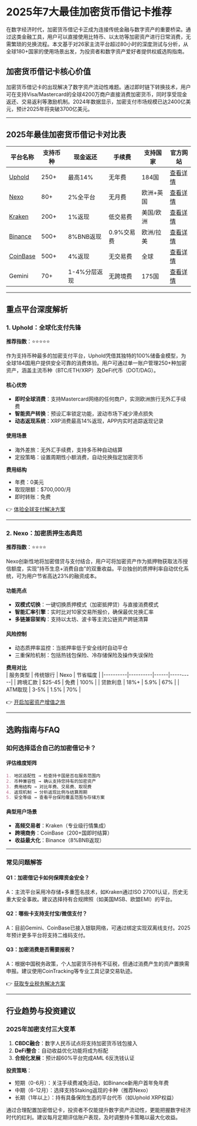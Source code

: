 # 2025年7大最佳加密货币借记卡推荐  

在数字经济时代，加密货币借记卡正成为连接传统金融与数字资产的重要桥梁。通过这类金融工具，用户可以直接使用比特币、以太坊等加密资产进行日常消费，无需繁琐的兑换流程。本文基于对26家主流平台超过80小时的深度测试与分析，从全球180+国家的使用场景出发，为投资者和数字资产爱好者提供权威选购指南。  

## 加密货币借记卡核心价值  

加密货币借记卡的出现解决了数字资产流动性难题。通过即时链下转换技术，用户可在支持Visa/Mastercard的全球4200万商户直接消费加密货币，同时享受现金返还、交易返利等激励机制。2024年数据显示，加密支付市场规模已达2400亿美元，预计2025年将突破3700亿美元。  

---

## 2025年最佳加密货币借记卡对比表  

| 平台名称 | 支持币种 | 现金返还 | 手续费 | 支持国家 | 官方网站 |
|---------|----------|----------|--------|----------|----------|
| [Uphold](https://bit.ly/okx_welcome) | 250+ | 最高14% | 无年费 | 184国 | [查看详情](https://bit.ly/okx_welcome) |
| [Nexo](https://bit.ly/okx_welcome) | 80+ | 2%全平台 | 无月费 | 欧洲+英国 | [查看详情](https://bit.ly/okx_welcome) |
| [Kraken](https://bit.ly/okx_welcome) | 200+ | 1%返现 | 低交易费 | 美国/欧洲 | [查看详情](https://bit.ly/okx_welcome) |
| [Binance](https://bit.ly/okx_welcome) | 500+ | 8%BNB返现 | 0.9%交易费 | 欧洲/拉美 | [查看详情](https://bit.ly/okx_welcome) |
| [CoinBase](https://bit.ly/okx_welcome) | 500+ | 4%返现 | 无交易费 | 全球 | [查看详情](https://bit.ly/okx_welcome) |
| Gemini | 70+ | 1-4%分层返现 | 无跨境费 | 175国 | [查看详情](https://bit.ly/okx_welcome) |

---

## 重点平台深度解析  

### 1. Uphold：全球化支付先锋  

**推荐指数**：⭐️⭐️⭐️⭐️⭐️  

作为支持币种最多的加密支付平台，Uphold凭借其独特的100%储备金模型，为全球184国用户提供安全可靠的消费体验。用户可通过单一账户管理250+种加密资产，涵盖主流币种（BTC/ETH/XRP）及DeFi代币（DOT/DAG）。  

#### 核心优势  
- **即时全球消费**：支持Mastercard网络的任何商户，实测欧洲旅行无外汇手续费  
- **智能资产转换**：预设汇率锁定功能，波动市场下减少滑点损失  
- **动态返现系统**：XRP消费最高14%返现，APP内实时追踪返现记录  

#### 使用场景  
- 海外差旅：无外汇手续费，支持多币种自动结算  
- 定投策略：设置周期性小额消费，自动兑换指定加密货币  

**费用结构**  
- 年费：0美元  
- 取现限额：$700,000/月  
- 即时转账：免费  

👉 [体验全球支付解决方案](https://bit.ly/okx_welcome)  

---

### 2. Nexo：加密质押生态典范  

**推荐指数**：⭐️⭐️⭐️⭐️  

Nexo创新性地将加密借贷与支付结合，用户可将加密资产作为抵押物获取法币授信额度，实现"持币生息+消费自由"的双重收益。平台独创的质押利率自动优化系统，可为用户节省高达23%的融资成本。  

#### 功能亮点  
- **双模式切换**：一键切换质押模式（加密抵押贷）与直接消费模式  
- **智能汇率引擎**：实时比对10家交易所报价，确保最优兑换汇率  
- **多链兼容架构**：支持以太坊、波卡等主流公链资产跨链清算  

#### 风险控制  
- 动态质押率监控：当抵押率低于安全线时自动平仓  
- 三重保险机制：包括热钱包保险、冷存储保险及操作失误保险  

**费用对比**  
| 服务类型 | 传统银行 | Nexo | 节省幅度 |
|----------|----------|------|----------|
| 跨境汇款 | $25-45 | 免费 | 100% |
| 贷款利息 | 18%+ | 5.9% | 67% |
| ATM取现 | 3-5% | 1.5% | 70% |

👉 [开启加密资产增值之旅](https://bit.ly/okx_welcome)  

---

## 选购指南与FAQ  

### 如何选择适合自己的加密借记卡？  

#### 评估维度矩阵  
```markdown
1. 地区适配性 → 检查持卡国是否在服务范围内  
2. 币种兼容性 → 确认支持您持有的加密资产  
3. 费用结构 → 对比年费、交易费、取现费  
4. 返现机制 → 分析返现比例与结算周期  
5. 安全等级 → 查看平台保险覆盖范围与存储方案  
```

#### 典型用户场景  
- **高频交易者**：Kraken（专业级行情集成）  
- **跨境商务**：CoinBase（200+国即时结算）  
- **收益最大化**：Binance（8%BNB返现）  

---

### 常见问题解答  

#### Q1：加密借记卡如何保障资金安全？  
A：主流平台采用冷存储+多重签名技术，如Kraken通过ISO 27001认证，历史无重大安全事故。建议选择持有合规牌照（如美国MSB、欧盟EMI）的平台。  

#### Q2：哪些卡支持支付宝/微信支付？  
A：目前Gemini、CoinBase已接入银联网络，可通过绑定实现双离线支付。2025年预计更多平台将支持二维码支付。  

#### Q3：加密消费是否需要报税？  
A：根据中国税务政策，个人加密货币持有不征税，但通过消费产生的资产置换需申报。建议使用CoinTracking等专业工具记录交易轨迹。  

👉 [获取专业税务解决方案](https://bit.ly/okx_welcome)  

---

## 行业趋势与投资建议  

### 2025年加密支付三大变革  
1. **CBDC融合**：数字人民币试点将支持加密货币钱包接入  
2. **DeFi整合**：自动收益优化功能将成为标配  
3. **合规化发展**：预计超60%平台完成AML 6反洗钱认证  

**投资策略**：  
- 短期（0-6月）：关注手续费减免活动，如Binance新用户首年免年费  
- 中期（6-12月）：选择支持Staking返现的卡种（推荐Nexo）  
- 长期（1年以上）：持有具备保险生态的平台代币（如Uphold XRP权益）  

通过合理配置加密借记卡，投资者不仅能提升数字资产流动性，更能把握数字经济时代的红利。建议每月定期评估账户表现，及时调整持卡策略以最大化收益。